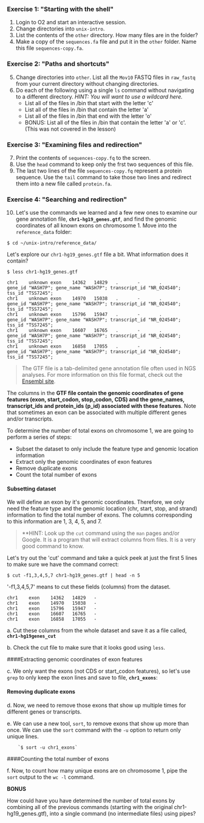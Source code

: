 ### Exercise 1: "Starting with the shell"

1. Login to O2 and start an interactive session.
2. Change directories into `unix-intro`.
3. List the contents of the `other` directory. How many files are in the folder?
4. Make a copy of the `sequences.fa` file and put it in the `other` folder. Name this file `sequences-copy.fa`.


### Exercise 2: "Paths and shortcuts"

5. Change directories into `other`. List all the `Mov10` FASTQ files in `raw_fastq` from your current directory without changing directories.
6. Do each of the following using a single `ls` command without navigating to a different directory. _HINT: You will want to use a wildcard here._
	* List all of the files in /bin that start with the letter 'c'
	* List all of the files in /bin that contain the letter 'a'
	* List all of the files in /bin that end with the letter 'o'
	* BONUS: List all of the files in /bin that contain the letter 'a' or 'c'. (This was not covered in the lesson)

### Exercise 3: "Examining files and redirection"

7. Print the contents of `sequences-copy.fq` to the screen. 
8. Use the `head` command to keep only the frst two sequences of this file. 
9. The last two lines of the file `sequences-copy.fq` represent a protein sequence. Use the `tail` command to take those two lines and redirect them into a new file called `protein.fa`.


### Exercise 4: "Searching and redirection"

10. Let's use the commands we learned and a few new ones to examine our gene annotation file, **`chr1-hg19_genes.gtf`**, and find the genomic coordinates of all known exons on chromosome 1. Move into the `reference_data` folder:

`$ cd ~/unix-intro/reference_data/`

Let's explore our `chr1-hg19_genes.gtf` file a bit. What information does it contain?

`$ less chr1-hg19_genes.gtf`

	chr1    unknown exon    14362   14829   .       -       .       gene_id "WASH7P"; gene_name "WASH7P"; transcript_id "NR_024540"; tss_id "TSS7245";
	chr1    unknown exon    14970   15038   .       -       .       gene_id "WASH7P"; gene_name "WASH7P"; transcript_id "NR_024540"; tss_id "TSS7245";
	chr1    unknown exon    15796   15947   .       -       .       gene_id "WASH7P"; gene_name "WASH7P"; transcript_id "NR_024540"; tss_id "TSS7245";
	chr1    unknown exon    16607   16765   .       -       .       gene_id "WASH7P"; gene_name "WASH7P"; transcript_id "NR_024540"; tss_id "TSS7245";
	chr1    unknown exon    16858   17055   .       -       .       gene_id "WASH7P"; gene_name "WASH7P"; transcript_id "NR_024540"; tss_id "TSS7245";

> The GTF file is a tab-delimited gene annotation file often used in NGS analyses. For more information on this file format, check out the [Ensembl site](http://useast.ensembl.org/info/website/upload/gff.html). 

The columns in the **GTF file contain the genomic coordinates of gene features (exon, start_codon, stop_codon, CDS) and the gene_names, transcript_ids and protein_ids (p_id) associated with these features**. Note that sometimes an exon can be associated with multiple different genes and/or transcripts.

To determine the number of total exons on chromosome 1, we are going to perform a series of steps:
	
* Subset the dataset to only include the feature type and genomic location information
* Extract only the genomic coordinates of exon features
* Remove duplicate exons
* Count the total number of exons
	
#### Subsetting dataset
We will define an exon by it's genomic coordinates. Therefore, we only need the feature type and the genomic location (chr, start, stop, and strand) information to find the total number of exons. The columns corresponding to this information are 1, 3, 4, 5, and 7. 

> **HINT: Look up the `cut` command using the `man` pages and/or Google. It is a program that will extract columns from files. It is a very good command to know.  

Let's try out the 'cut' command and take a quick peek at just the first 5 lines to make sure we have the command correct:

`$ cut -f1,3,4,5,7 chr1-hg19_genes.gtf | head -n 5`
   
'-f1,3,4,5,7' means to cut these fields (columns) from the dataset.  

	chr1	exon	14362	14829	-
	chr1	exon	14970	15038	-
	chr1	exon	15796	15947	-
	chr1	exon	16607	16765	-
	chr1	exon	16858	17055	-

a. Cut these columns from the whole dataset and save it as a file called, **`chr1-hg19genes_cut`**

b. Check the cut file to make sure that it looks good using `less`. 

####Extracting genomic coordinates of exon features

c. We only want the exons (not CDS or start_codon features), so let's use `grep` to only keep the exon lines and save to file, **`chr1_exons`**:


#### Removing duplicate exons

d. Now, we need to remove those exons that show up multiple times for different genes or transcripts.    

e. We can use a new tool, `sort`, to remove exons that show up more than once.  We can use the `sort` command with the `-u` option to return only unique lines.

		`$ sort -u chr1_exons`

####Counting the total number of exons

f. Now, to count how many unique exons are on chromosome 1, pipe the `sort` output to the `wc -l` command.
    

**BONUS**

How could have you have determined the number of total exons by combining all of the previous commands (starting with the original chr1-hg19_genes.gtf), into a single command (no intermediate files) using pipes?










